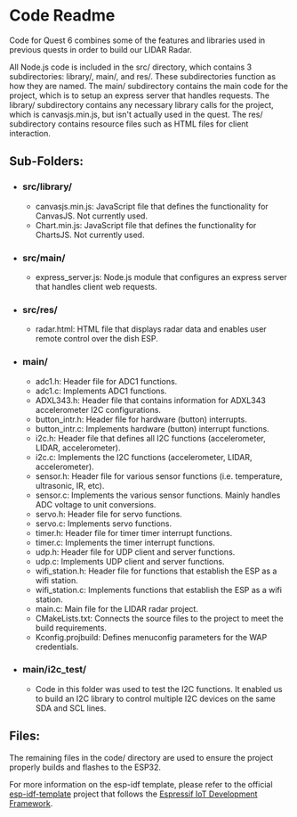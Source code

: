 # Code Readme

Code for Quest 6 combines some of the features and libraries used in previous 
quests in order to build our LIDAR Radar.  

All Node.js code is included in the src/ directory, which contains 3 
subdirectories: library/, main/, and res/. These subdirectories function as 
how they are named. The main/ subdirectory contains the main code for the 
project, which is to setup an express server that handles requests. The 
library/ subdirectory contains any necessary library calls for the project, 
which is canvasjs.min.js, but isn't actually used in the quest. The res/ 
subdirectory contains resource files such as HTML files for client interaction.  


## Sub-Folders: 
* ### src/library/
    * canvasjs.min.js: JavaScript file that defines the functionality for CanvasJS. Not currently used.  
    * Chart.min.js: JavaScript file that defines the functionality for ChartsJS. Not currently used.  
* ### src/main/
    * express_server.js: Node.js module that configures an express server that handles client web requests.  
* ### src/res/  
    * radar.html: HTML file that displays radar data and enables user remote control over the dish ESP. 
* ### main/  
    * adc1.h: Header file for ADC1 functions.  
    * adc1.c: Implements ADC1 functions.  
    * ADXL343.h: Header file that contains information for ADXL343 accelerometer I2C configurations.  
    * button_intr.h: Header file for hardware (button) interrupts.  
    * button_intr.c: Implements hardware (button) interrupt functions.  
    * i2c.h: Header file that defines all I2C functions (accelerometer, LIDAR, accelerometer).  
    * i2c.c: Implements the I2C functions (accelerometer, LIDAR, accelerometer).  
    * sensor.h: Header file for various sensor functions (i.e. temperature, ultrasonic, IR, etc).  
    * sensor.c: Implements the various sensor functions. Mainly handles ADC voltage to unit conversions.  
    * servo.h: Header file for servo functions.  
    * servo.c: Implements servo functions.  
    * timer.h: Header file for timer timer interrupt functions.  
    * timer.c: Implements the timer interrupt functions.  
    * udp.h: Header file for UDP client and server functions.  
    * udp.c: Implements UDP client and server functions.  
    * wifi_station.h: Header file for functions that establish the ESP as a wifi station.  
    * wifi_station.c: Implements functions that establish the ESP as a wifi station.  
    * main.c: Main file for the LIDAR radar project.  
    * CMakeLists.txt: Connects the source files to the project to meet the build requirements.  
    * Kconfig.projbuild: Defines menuconfig parameters for the WAP credentials.  
* ### main/i2c_test/  
    * Code in this folder was used to test the I2C functions. It enabled us to build an I2C library to control multiple I2C devices on the same SDA and SCL lines.  


## Files:  
The remaining files in the code/ directory are used to ensure the project 
properly builds and flashes to the ESP32.  

For more information on the esp-idf template, please refer to the official 
[esp-idf-template](https://github.com/espressif/esp-idf-template) project that 
follows the [Espressif IoT Development Framework](https://github.com/espressif/esp-idf).  


